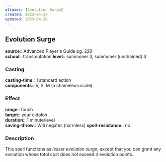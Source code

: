 ```yaml
---
aliases: [Evolution Surge]
created: 2023-04-27
updated: 2023-04-28
---
```


## Evolution Surge

**source**:: Advanced Player's Guide pg. 220  
**school**:: transmutation
**level**:: summoner 3, summoner (unchained) 3

### Casting

**casting-time**:: 1 standard action  
**components**:: V, S, M (a chameleon scale)

### Effect

**range**:: touch  
**target**:: your eidolon  
**duration**:: 1 minute/level  
**saving-throw**:: Will negates (harmless)
**spell-resistance**:: no

### Description

This spell functions as *lesser evolution surge*, except that you can grant any evolution whose total cost does not exceed 4 evolution points.
